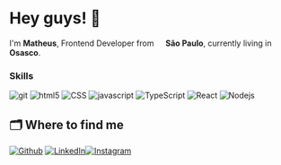 # Hey guys! 👋
  
<p>I'm <b>Matheus</b>, Frontend Developer from <img  src="https://icons.iconarchive.com/icons/wikipedia/flags/256/BR-Brazil-Flag-icon.png"  width="13"/> <b>São Paulo</b>, currently living in <b>Osasco</b>. </p>

<h3>Skills</h3>
<p>
<img  alt="git"  src="https://img.shields.io/badge/-Git-F05032?style=flat-square&logo=git&logoColor=white" />
<img  alt="html5"  src="https://img.shields.io/badge/-HTML5-E34F26?style=flat-square&logo=html5&logoColor=white" />
<img  alt="CSS"  src="https://img.shields.io/badge/-CSS-E34F26?style=flat-square&logo=html5&logoColor=white" />
<img  alt="javascript"  src="https://img.shields.io/badge/-Javascript-ffff00?style=flat-square&logo=javascript&logoColor=black" />
<img  alt="TypeScript"  src="https://img.shields.io/badge/-TypeScript-007ACC?style=flat-square&logo=typescript&logoColor=white" />
<img  alt="React"  src="https://img.shields.io/badge/-React-45b8d8?style=flat-square&logo=react&logoColor=white" />
<img  alt="Nodejs"  src="https://img.shields.io/badge/-Nodejs-43853d?style=flat-square&logo=Node.js&logoColor=white" />
<!-- <img  alt="Docker"  src="https://img.shields.io/badge/-Docker-46a2f1?style=flat-square&logo=docker&logoColor=white" /> -->
</p>

## 🗂️ Where to find me

  <p><a  href="https://github.com/matheusbr1"  target="_blank"><img  alt="Github" src="https://img.shields.io/badge/GitHub-%2312100E.svg?&style=for-the-badge&logo=Github&logoColor=white" /></a> <a  href="https://www.linkedin.com/in/matheusbaronribeiro/"  target="_blank"><img  alt="LinkedIn"  src="https://img.shields.io/badge/linkedin-%230077B5.svg?&style=for-the-badge&logo=linkedin&logoColor=white" /></a><a  href="https://www.instagram.com/matheus_br_97/"  target="_blank"><img  alt="Instagram"  src="https://img.shields.io/badge/instagram-%230077B.svg?&style=for-the-badge&logo=instagram&logoColor=white" /></a>

</p>

